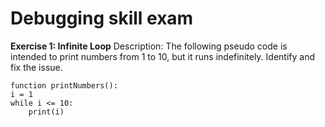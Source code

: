# Debugging skill exam

**Exercise 1: Infinite Loop**
Description: The following pseudo code is intended to print numbers from 1 to 10, but it runs indefinitely. Identify and fix the issue.

    function printNumbers():
    i = 1
    while i <= 10:
        print(i)
